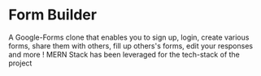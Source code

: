 # Form Builder

A Google-Forms clone that enables you to sign up, login, create various forms, share them with others, fill up others's forms, edit your responses and more !
MERN Stack has been leveraged for the tech-stack of the project
